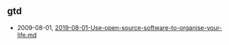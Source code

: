 ## gtd
* 2009-08-01, [2019-08-01-Use-open-source-software-to-organise-your-life.md](../posts\2019-08-01-Use-open-source-software-to-organise-your-life.md)